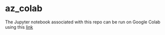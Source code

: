 # az_colab

The Jupyter notebook associated with this repo can be run on Google Colab using this [link](https://colab.research.google.com/github/PatWalters/az_colab/blob/main/upper.ipynb)
